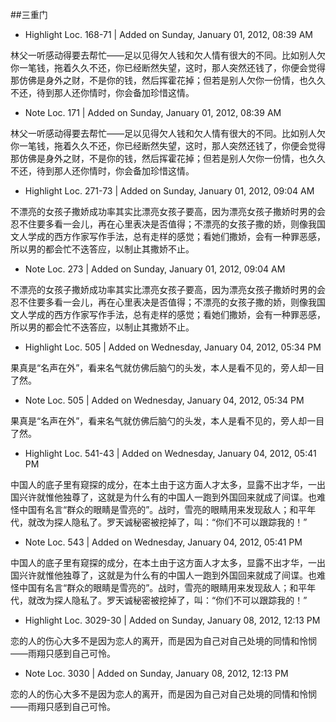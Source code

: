 ##三重门

- Highlight Loc. 168-71  | Added on Sunday, January 01, 2012, 08:39 AM

林父一听感动得要去帮忙——足以见得欠人钱和欠人情有很大的不同。比如别人欠你一笔钱，拖着久久不还，你已经断然失望，这时，那人突然还钱了，你便会觉得那仿佛是身外之财，不是你的钱，然后挥霍花掉；但若是别人欠你一份情，也久久不还，待到那人还你情时，你会备加珍惜这情。

- Note Loc. 171  | Added on Sunday, January 01, 2012, 08:39 AM

林父一听感动得要去帮忙——足以见得欠人钱和欠人情有很大的不同。比如别人欠你一笔钱，拖着久久不还，你已经断然失望，这时，那人突然还钱了，你便会觉得那仿佛是身外之财，不是你的钱，然后挥霍花掉；但若是别人欠你一份情，也久久不还，待到那人还你情时，你会备加珍惜这情。

- Highlight Loc. 271-73  | Added on Sunday, January 01, 2012, 09:04 AM

不漂亮的女孩子撒娇成功率其实比漂亮女孩子要高，因为漂亮女孩子撒娇时男的会忍不住要多看一会儿，再在心里表决是否值得；不漂亮的女孩子撒的娇，则像我国文人学成的西方作家写作手法，总有走样的感觉；看她们撒娇，会有一种罪恶感，所以男的都会忙不迭答应，以制止其撒娇不止。

- Note Loc. 273  | Added on Sunday, January 01, 2012, 09:04 AM

不漂亮的女孩子撒娇成功率其实比漂亮女孩子要高，因为漂亮女孩子撒娇时男的会忍不住要多看一会儿，再在心里表决是否值得；不漂亮的女孩子撒的娇，则像我国文人学成的西方作家写作手法，总有走样的感觉；看她们撒娇，会有一种罪恶感，所以男的都会忙不迭答应，以制止其撒娇不止。

- Highlight Loc. 505  | Added on Wednesday, January 04, 2012, 05:34 PM

果真是“名声在外”，看来名气就仿佛后脑勺的头发，本人是看不见的，旁人却一目了然。

- Note Loc. 505  | Added on Wednesday, January 04, 2012, 05:34 PM

果真是“名声在外”，看来名气就仿佛后脑勺的头发，本人是看不见的，旁人却一目了然。

- Highlight Loc. 541-43  | Added on Wednesday, January 04, 2012, 05:41 PM

中国人的底子里有窥探的成分，在本土由于这方面人才太多，显露不出才华，一出国兴许就惟他独尊了，这就是为什么有的中国人一跑到外国回来就成了间谍。也难怪中国有名言“群众的眼睛是雪亮的”。战时，雪亮的眼睛用来发现敌人；和平年代，就改为探人隐私了。罗天诚秘密被挖掉了，叫：“你们不可以跟踪我的！”

- Note Loc. 543  | Added on Wednesday, January 04, 2012, 05:41 PM

中国人的底子里有窥探的成分，在本土由于这方面人才太多，显露不出才华，一出国兴许就惟他独尊了，这就是为什么有的中国人一跑到外国回来就成了间谍。也难怪中国有名言“群众的眼睛是雪亮的”。战时，雪亮的眼睛用来发现敌人；和平年代，就改为探人隐私了。罗天诚秘密被挖掉了，叫：“你们不可以跟踪我的！”

- Highlight Loc. 3029-30  | Added on Sunday, January 08, 2012, 12:13 PM

恋的人的伤心大多不是因为恋人的离开，而是因为自己对自己处境的同情和怜悯——雨翔只感到自己可怜。

- Note Loc. 3030  | Added on Sunday, January 08, 2012, 12:13 PM

恋的人的伤心大多不是因为恋人的离开，而是因为自己对自己处境的同情和怜悯——雨翔只感到自己可怜。

